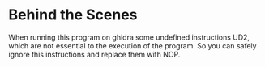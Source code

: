 # Behind the Scenes
When running this program on ghidra some undefined instructions UD2, which are not essential to the execution of the program. So you can safely ignore this instructions and replace them with NOP.
